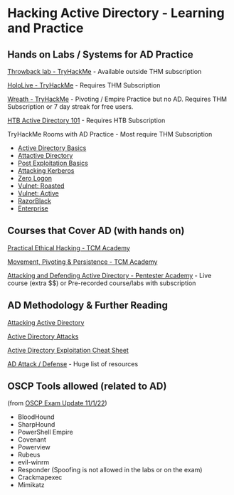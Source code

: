 
# Hacking Active Directory - Learning and Practice

## Hands on Labs / Systems for AD Practice

[Throwback lab - TryHackMe](https://tryhackme.com/network/throwback) - Available outside THM subscription

[HoloLive - TryHackMe](https://tryhackme.com/room/hololive) - Requires THM Subscription

[Wreath - TryHackMe](https://tryhackme.com/room/wreath) - Pivoting / Empire Practice but no AD.  Requires THM Subscription or 7 day streak for free users.

[HTB Active Directory 101](https://app.hackthebox.com/tracks/Active-Directory-101) - Requires HTB Subscription

TryHackMe Rooms with AD Practice - Most require THM Subscription
* [Active Directory Basics](https://tryhackme.com/room/activedirectorybasics)
* [Attactive Directory](https://tryhackme.com/room/attacktivedirectory)
* [Post Exploitation Basics](https://tryhackme.com/room/postexploit)
* [Attacking Kerberos](https://tryhackme.com/room/attackingkerberos)
* [Zero Logon](https://tryhackme.com/room/zer0logon)
* [Vulnet: Roasted](https://tryhackme.com/room/vulnnetroasted)
* [Vulnet: Active](https://tryhackme.com/room/vulnnetactive)
* [RazorBlack](https://tryhackme.com/room/raz0rblack)
* [Enterprise](https://tryhackme.com/room/enterprise)

## Courses that Cover AD (with hands on)
[Practical Ethical Hacking - TCM Academy](https://academy.tcm-sec.com/p/practical-ethical-hacking-the-complete-course)

[Movement, Pivoting & Persistence - TCM Academy](https://academy.tcm-sec.com/p/movement-pivoting-and-persistence-for-pentesters-and-ethical-hackers)

[Attacking and Defending Active Directory - Pentester Academy](https://www.pentesteracademy.com/activedirectorylab) - Live course (extra $$) or Pre-recorded course/labs with subscription

## AD Methodology & Further Reading
[Attacking Active Directory](https://zer1t0.gitlab.io/posts/attacking_ad/)

[Active Directory Attacks](https://gist.github.com/Rajchowdhury420/da4d12a3db13aa5232fcd4e7d96ec6a1)

[Active Directory Exploitation Cheat Sheet](https://github.com/Integration-IT/Active-Directory-Exploitation-Cheat-Sheet)

[AD Attack / Defense](https://github.com/infosecn1nja/AD-Attack-Defense) - Huge list of resources

## OSCP Tools allowed (related to AD)
(from [OSCP Exam Update 11/1/22](https://help.offensive-security.com/hc/en-us/articles/4412170923924-OSCP-Exam-Update-01-11-22-FAQ))
* BloodHound
* SharpHound
* PowerShell Empire
* Covenant 
* Powerview
* Rubeus
* evil-winrm
* Responder (Spoofing is not allowed in the labs or on the exam)
* Crackmapexec
* Mimikatz
